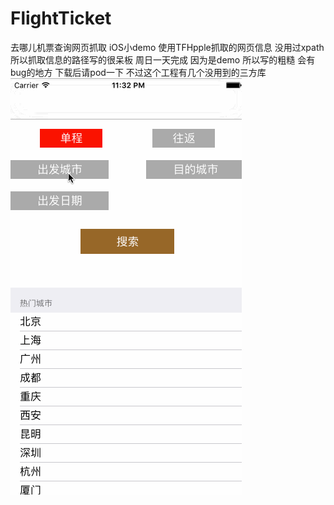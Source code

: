 # FlightTicket
去哪儿机票查询网页抓取
iOS小demo 使用TFHpple抓取的网页信息 没用过xpath 所以抓取信息的路径写的很呆板 周日一天完成 
因为是demo 所以写的粗糙 会有bug的地方
下载后请pod一下 不过这个工程有几个没用到的三方库 
![ticketcheck](https://github.com/fonglaaaam/FlightTicket/blob/master/ticket.gif?raw=true "flightcheck") 
